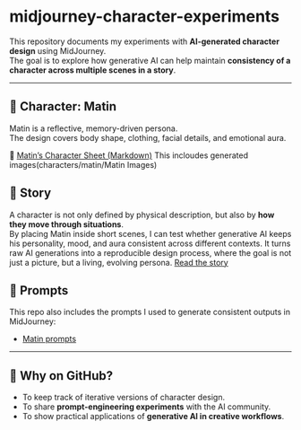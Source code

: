 # midjourney-character-experiments

This repository documents my experiments with **AI-generated character design** using MidJourney.  
The goal is to explore how generative AI can help maintain **consistency of a character across multiple scenes in a story**.

---

## 🌿 Character: Matin
Matin is a reflective, memory-driven persona.  
The design covers body shape, clothing, facial details, and emotional aura.

📄 [Matin’s Character Sheet (Markdown)](characters/matin/description.md)
This incloudes generated images(characters/matin/Matin Images)

## 📖 Story
A character is not only defined by physical description, but also by **how they move through situations**.  
By placing Matin inside short scenes, I can test whether generative AI keeps his personality, mood, and aura consistent across different contexts.
It turns raw AI generations into a reproducible design process, where the goal is not just a picture, but a living, evolving persona.
[Read the story](midjourney-character-experiments/story.txt)

## 🎨 Prompts
This repo also includes the prompts I used to generate consistent outputs in MidJourney:  
- [Matin prompts](characters/matin/matin_prompts.txt)

--- 

## 📌 Why on GitHub?
- To keep track of iterative versions of character design.  
- To share **prompt-engineering experiments** with the AI community.  
- To show practical applications of **generative AI in creative workflows**.

